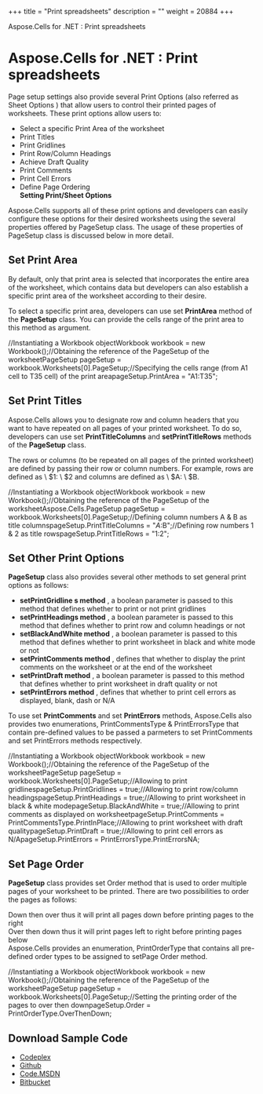 +++
title = "Print spreadsheets" 
description = "" 
weight = 20884 
+++

Aspose.Cells for .NET : Print spreadsheets  

# Aspose.Cells for .NET : Print spreadsheets


Page setup settings also provide several Print Options (also referred as Sheet Options ) that allow users to control their printed pages of worksheets. These print options allow users to:

*   Select a specific Print Area of the worksheet
*   Print Titles
*   Print Gridlines
*   Print Row/Column Headings
*   Achieve Draft Quality
*   Print Comments
*   Print Cell Errors
*   Define Page Ordering  
    **Setting Print/Sheet Options**

Aspose.Cells supports all of these print options and developers can easily configure these options for their desired worksheets using the several properties offered by PageSetup class. The usage of these properties of PageSetup class is discussed below in more detail.

## Set Print Area

By default, only that print area is selected that incorporates the entire area of the worksheet, which contains data but developers can also establish a specific print area of the worksheet according to their desire.

To select a specific print area, developers can use set **PrintArea** method of the **PageSetup** class. You can provide the cells range of the print area to this method as argument.

//Instantiating a Workbook objectWorkbook workbook = new Workbook();//Obtaining the reference of the PageSetup of the worksheetPageSetup pageSetup = workbook.Worksheets\[0\].PageSetup;//Specifying the cells range (from A1 cell to T35 cell) of the print areapageSetup.PrintArea = "A1:T35";

## Set Print Titles

Aspose.Cells allows you to designate row and column headers that you want to have repeated on all pages of your printed worksheet. To do so, developers can use set **PrintTitleColumns** and **setPrintTitleRows** methods of the **PageSetup** class.

The rows or columns (to be repeated on all pages of the printed worksheet) are defined by passing their row or column numbers. For example, rows are defined as \\ $1: \\ $2 and columns are defined as \\ $A: \\ $B.

//Instantiating a Workbook objectWorkbook workbook = new Workbook();//Obtaining the reference of the PageSetup of the worksheetAspose.Cells.PageSetup pageSetup = workbook.Worksheets\[0\].PageSetup;//Defining column numbers A & B as title columnspageSetup.PrintTitleColumns = "$A:$B";//Defining row numbers 1 & 2 as title rowspageSetup.PrintTitleRows = "$1:$2";

## Set Other Print Options

**PageSetup** class also provides several other methods to set general print options as follows:

*   **setPrintGridline s method** , a boolean parameter is passed to this method that defines whether to print or not print gridlines
*   **setPrintHeadings method** , a boolean parameter is passed to this method that defines whether to print row and column headings or not
*   **setBlackAndWhite method** , a boolean parameter is passed to this method that defines whether to print worksheet in black and white mode or not
*   **setPrintComments method** , defines that whether to display the print comments on the worksheet or at the end of the worksheet
*   **setPrintDraft method** , a boolean parameter is passed to this method that defines whether to print worksheet in draft quality or not
*   **setPrintErrors method** , defines that whether to print cell errors as displayed, blank, dash or N/A

To use set **PrintComments** and set **PrintErrors** methods, Aspose.Cells also provides two enumerations, PrintCommentsType & PrintErrorsType that contain pre-defined values to be passed a parmeters to set PrintComments and set PrintErrors methods respectively.

//Instantiating a Workbook objectWorkbook workbook = new Workbook();//Obtaining the reference of the PageSetup of the worksheetPageSetup pageSetup = workbook.Worksheets\[0\].PageSetup;//Allowing to print gridlinespageSetup.PrintGridlines = true;//Allowing to print row/column headingspageSetup.PrintHeadings = true;//Allowing to print worksheet in black & white modepageSetup.BlackAndWhite = true;//Allowing to print comments as displayed on worksheetpageSetup.PrintComments = PrintCommentsType.PrintInPlace;//Allowing to print worksheet with draft qualitypageSetup.PrintDraft = true;//Allowing to print cell errors as N/ApageSetup.PrintErrors = PrintErrorsType.PrintErrorsNA;

## Set Page Order

**PageSetup** class provides set Order method that is used to order multiple pages of your worksheet to be printed. There are two possibilities to order the pages as follows:

Down then over thus it will print all pages down before printing pages to the right  
Over then down thus it will print pages left to right before printing pages below  
Aspose.Cells provides an enumeration, PrintOrderType that contains all pre-defined order types to be assigned to setPage Order method.

//Instantiating a Workbook objectWorkbook workbook = new Workbook();//Obtaining the reference of the PageSetup of the worksheetPageSetup pageSetup = workbook.Worksheets\[0\].PageSetup;//Setting the printing order of the pages to over then downpageSetup.Order = PrintOrderType.OverThenDown;

## Download Sample Code

*   [Codeplex](https://asposecellsopenxml.codeplex.com/releases/view/619160)
*   [Github](https://github.com/aspose-cells/Aspose.Cells-for-.NET/releases/tag/MissingFeaturesOpenXMLExcelv1.1)
*   [Code.MSDN](https://code.msdn.microsoft.com/AsposeCells-Features-8fba7c3c)
*   [Bitbucket](https://bitbucket.org/asposemarketplace/aspose-for-openxml/downloads/Print%20Spreadsheet%20with%20Options%20%28Aspose.Cells%29.zip)


